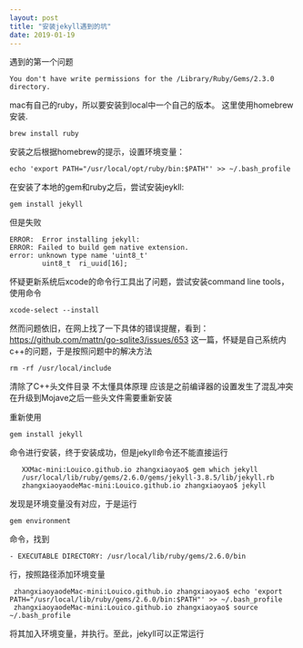 ```yaml
---
layout: post
title: "安装jekyll遇到的坑"
date: 2019-01-19
---
```


遇到的第一个问题

    You don't have write permissions for the /Library/Ruby/Gems/2.3.0 directory.

mac有自己的ruby，所以要安装到local中一个自己的版本。
这里使用homebrew安装.
 
    brew install ruby

安装之后根据homebrew的提示，设置环境变量：

    echo 'export PATH="/usr/local/opt/ruby/bin:$PATH"' >> ~/.bash_profile

在安装了本地的gem和ruby之后，尝试安装jeykll:

    gem install jekyll 

但是失败

    ERROR:  Error installing jekyll:
	ERROR: Failed to build gem native extension.
	error: unknown type name 'uint8_t'
            uint8_t  ri_uuid[16];
            
怀疑更新系统后xcode的命令行工具出了问题，尝试安装command line tools，
使用命令

    xcode-select --install

然而问题依旧，在网上找了一下具体的错误提醒，看到：https://github.com/mattn/go-sqlite3/issues/653
                        这一篇，怀疑是自己系统内c++的问题，于是按照问题中的解决方法
                        
    rm -rf /usr/local/include 
清除了C++头文件目录 不太懂具体原理 应该是之前编译器的设置发生了混乱冲突 在升级到Mojave之后一些头文件需要重新安装

重新使用
    
    gem install jekyll
    
命令进行安装，终于安装成功，但是jekyll命令还不能直接运行
    
    
       XXMac-mini:Louico.github.io zhangxiaoyao$ gem which jekyll
       /usr/local/lib/ruby/gems/2.6.0/gems/jekyll-3.8.5/lib/jekyll.rb
       zhangxiaoyaodeMac-mini:Louico.github.io zhangxiaoyao$ jekyll

发现是环境变量没有对应，于是运行
 
    gem environment
    
命令，找到
        
    - EXECUTABLE DIRECTORY: /usr/local/lib/ruby/gems/2.6.0/bin 
行，按照路径添加环境变量


     zhangxiaoyaodeMac-mini:Louico.github.io zhangxiaoyao$ echo 'export PATH="/usr/local/lib/ruby/gems/2.6.0/bin:$PATH"' >> ~/.bash_profile
     zhangxiaoyaodeMac-mini:Louico.github.io zhangxiaoyao$ source ~/.bash_profile
将其加入环境变量，并执行。至此，jekyll可以正常运行
